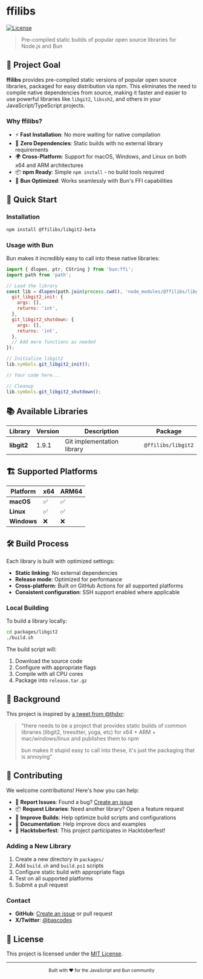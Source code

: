 # ffilibs

[![License](https://img.shields.io/github/license/ffilibs/poc)](LICENSE)

> Pre-compiled static builds of popular open source libraries for Node.js and Bun

## 🎯 Project Goal

**ffilibs** provides pre-compiled static versions of popular open source libraries, packaged for easy distribution via npm. This eliminates the need to compile native dependencies from source, making it faster and easier to use powerful libraries like `libgit2`, `libssh2`, and others in your JavaScript/TypeScript projects.

### Why ffilibs?

- ⚡ **Fast Installation**: No more waiting for native compilation
- 🔧 **Zero Dependencies**: Static builds with no external library requirements  
- 🌍 **Cross-Platform**: Support for macOS, Windows, and Linux on both x64 and ARM architectures
- 📦 **npm Ready**: Simple `npm install` - no build tools required
- 🦀 **Bun Optimized**: Works seamlessly with Bun's FFI capabilities

## 🚀 Quick Start

### Installation

```bash
npm install @ffilibs/libgit2-beta
```

### Usage with Bun

Bun makes it incredibly easy to call into these native libraries:

```javascript
import { dlopen, ptr, CString } from 'bun:ffi';
import path from 'path';

// Load the library
const lib = dlopen(path.join(process.cwd(), 'node_modules/@ffilibs/libgit2-beta/prebuilds/linux/arm/lib/libgit2.a'), {
  git_libgit2_init: {
    args: [],
    returns: 'int',
  },
  git_libgit2_shutdown: {
    args: [],
    returns: 'int',
  },
  // Add more functions as needed
});

// Initialize libgit2
lib.symbols.git_libgit2_init();

// Your code here...

// Cleanup
lib.symbols.git_libgit2_shutdown();
```

## 📚 Available Libraries

| Library | Version | Description | Package |
|---------|---------|-------------|---------|
| **libgit2** | 1.9.1 | Git implementation library | `@ffilibs/libgit2` |

## 🏗️ Supported Platforms

| Platform | x64 | ARM64 |
|----------|-----|-------|
| **macOS** | ✅ | ✅ |
| **Linux** | ✅ | ✅ |
| **Windows** | ❌ | ❌ |

## 🛠️ Build Process

Each library is built with optimized settings:

- **Static linking**: No external dependencies
- **Release mode**: Optimized for performance  
- **Cross-platform**: Built on GitHub Actions for all supported platforms
- **Consistent configuration**: SSH support enabled where applicable

### Local Building

To build a library locally:

```bash
cd packages/libgit2
./build.sh
```

The build script will:
1. Download the source code
2. Configure with appropriate flags
3. Compile with all CPU cores
4. Package into `release.tar.gz`

## 🤝 Background

This project is inspired by [a tweet from @thdxr](https://x.com/thdxr/status/1962686350357942315):

> "there needs to be a project that provides static builds of common libraries (libgit2, treesitter, yoga, etc) for x64 + ARM + mac/windows/linux and publishes them to npm
> 
> bun makes it stupid easy to call into these, it's just the packaging that is annoying"

## 🔄 Contributing

We welcome contributions! Here's how you can help:

- 🐛 **Report Issues**: Found a bug? [Create an issue](https://github.com/ffilibs/poc/issues)
- 📦 **Request Libraries**: Need another library? Open a feature request
- 🔧 **Improve Builds**: Help optimize build scripts and configurations  
- 📖 **Documentation**: Help improve docs and examples
- 🎃 **Hacktoberfest**: This project participates in Hacktoberfest!

### Adding a New Library

1. Create a new directory in `packages/`
2. Add `build.sh` and `build.ps1` scripts
3. Configure static build with appropriate flags
4. Test on all supported platforms
5. Submit a pull request

### Contact

- **GitHub**: [Create an issue](https://github.com/ffilibs/poc/issues) or pull request
- **X/Twitter**: [@bascodes](https://x.com/bascodes)

## 📄 License

This project is licensed under the [MIT License](LICENSE).

---

<div align="center">
  <sub>Built with ❤️ for the JavaScript and Bun community</sub>
</div>
